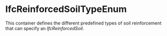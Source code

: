 IfcReinforcedSoilTypeEnum
=========================

This container defines the different predefined types of soil reinforcement that can specify an _IfcReinforcedSoil_.
